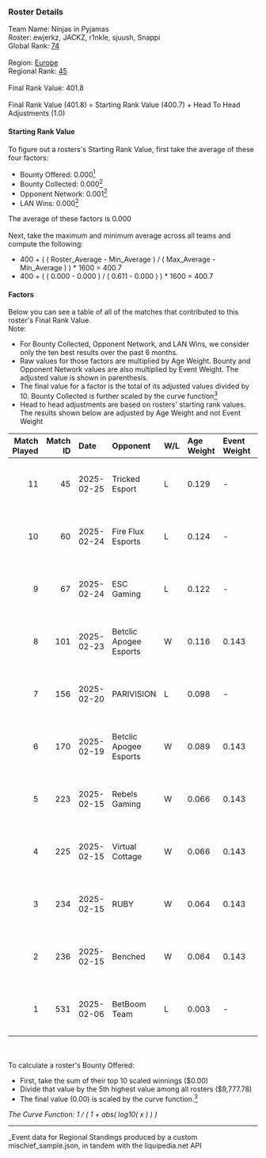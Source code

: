 ### Roster Details<br />
Team Name: Ninjas in Pyjamas<br />
Roster: ewjerkz, JACKZ, r1nkle, sjuush, Snappi<br />
Global Rank: [74](../../standings_global_2025_08_04.md)<br />
<br />
Region: [Europe]( ../../standings_europe_2025_08_04.md)<br />
Regional Rank: [45]( ../../standings_europe_2025_08_04.md)<br />
<br />
Final Rank Value:  401.8<br />
<br />
Final Rank Value (401.8) = Starting Rank Value (400.7) + Head To Head Adjustments (1.0)<br />

#### Starting Rank Value<br />
To figure out a rosters's Starting Rank Value, first take the average of these four factors:<br />
- Bounty Offered: 0.000[<sup>1</sup>](#table2)
- Bounty Collected: 0.000[<sup>2</sup>](#table1)
- Opponent Network: 0.001[<sup>2</sup>](#table1)
- LAN Wins: 0.000[<sup>2</sup>](#table1)

The average of these factors is 0.000<br />
<br />
Next, take the maximum and minimum average across all teams and compute the following:<br />
- 400 + ( ( Roster_Average - Min_Average ) / ( Max_Average - Min_Average ) ) * 1600 = 400.7
- 400 + ( ( 0.000 - 0.000 ) / ( 0.611 - 0.000 ) ) * 1600 = 400.7


#### Factors<br />
Below you can see a table of all of the matches that contributed to this roster's Final Rank Value.<br />
Note:<br />

- For Bounty Collected, Opponent Network, and LAN Wins, we consider only the ten best results over the past 6 months.
- Raw values for those factors are multiplied by Age Weight. Bounty and Opponent Network values are also multiplied by Event Weight. The adjusted value is shown in parenthesis.
- The final value for a factor is the total of its adjusted values divided by 10. Bounty Collected is further scaled by the curve function[<sup>3</sup>](#curveFunction)
- Head to head adjustments are based on rosters' starting rank values. The results shown below are adjusted by Age Weight and not Event Weight
<span id="table1"></span><br />


| Match Played | Match ID | Date       | Opponent               | W/L | Age Weight | Event Weight | Bounty Collected | Opponent Network | LAN Wins  | H2H Adj. | Roster                                     |
| -: | -: | :- | :- | :- | :- | :- | :- | :- | :- | -: | :- |
|           11 |       45 | 2025-02-25 | Tricked Esport         | L   | 0.129      | -            | -                | -                | -         |    -2.03 | ewjerkz, JACKZ, r1nkle, sjuush, Snappi     |
|           10 |       60 | 2025-02-24 | Fire Flux Esports      | L   | 0.124      | -            | -                | -                | -         |    -1.32 | ewjerkz, JACKZ, r1nkle, sjuush, Snappi     |
|            9 |       67 | 2025-02-24 | ESC Gaming             | L   | 0.122      | -            | -                | -                | -         |    -1.97 | ewjerkz, JACKZ, r1nkle, sjuush, Snappi     |
|            8 |      101 | 2025-02-23 | Betclic Apogee Esports | W   | 0.116      | 0.143        | 0.000 (0.000)    | 0.193 (0.003)    | 0 (0.000) |     1.80 | ewjerkz, JACKZ, r1nkle, sjuush, Snappi     |
|            7 |      156 | 2025-02-20 | PARIVISION             | L   | 0.098      | -            | -                | -                | -         |    -0.91 | ewjerkz, JACKZ, r1nkle, sjuush, Snappi     |
|            6 |      170 | 2025-02-19 | Betclic Apogee Esports | W   | 0.089      | 0.143        | 0.000 (0.000)    | 0.193 (0.002)    | 0 (0.000) |     1.39 | ewjerkz, JACKZ, r1nkle, sjuush, Snappi     |
|            5 |      223 | 2025-02-15 | Rebels Gaming          | W   | 0.066      | 0.143        | 0.000 (0.000)    | 0.292 (0.003)    | 0 (0.000) |     1.04 | arrozdoce, ewjerkz, r1nkle, sjuush, Snappi |
|            4 |      225 | 2025-02-15 | Virtual Cottage        | W   | 0.066      | 0.143        | 0.000 (0.000)    | 0.194 (0.002)    | 0 (0.000) |     1.03 | arrozdoce, ewjerkz, r1nkle, sjuush, Snappi |
|            3 |      234 | 2025-02-15 | RUBY                   | W   | 0.064      | 0.143        | 0.000 (0.000)    | 0.097 (0.001)    | 0 (0.000) |     1.01 | arrozdoce, ewjerkz, r1nkle, sjuush, Snappi |
|            2 |      236 | 2025-02-15 | Benched                | W   | 0.064      | 0.143        | 0.000 (0.000)    | 0.000 (0.000)    | 0 (0.000) |     1.01 | arrozdoce, ewjerkz, r1nkle, sjuush, Snappi |
|            1 |      531 | 2025-02-06 | BetBoom Team           | L   | 0.003      | -            | -                | -                | -         |    -0.03 | arrozdoce, ewjerkz, r1nkle, sjuush, Snappi |

<br />
<span id="table2"></span><br />
To calculate a roster's Bounty Offered:<br />

- First, take the sum of their top 10 scaled winnings ($0.00)
- Divide that value by the 5th highest value among all rosters ($9,777.78)
- The final value (0.00) is scaled by the curve function.[<sup>3</sup>](#curveFunction)

<span id="curveFunction"></span>_The Curve Function: 1 / ( 1 + abs( log10( x ) ) )_<br />

---
_Event data for Regional Standings produced by a custom mischief_sample.json, in tandem with the liquipedia.net API<br />
